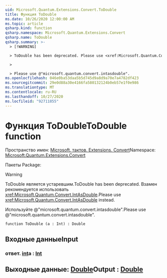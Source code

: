 ```yaml
---
uid: Microsoft.Quantum.Extensions.Convert.ToDouble
title: Функция ToDouble
ms.date: 10/26/2020 12:00:00 AM
ms.topic: article
qsharp.kind: function
qsharp.namespace: Microsoft.Quantum.Extensions.Convert
qsharp.name: ToDouble
qsharp.summary: >-
  > [!WARNING]

  > ToDouble has been deprecated. Please use <xref:Microsoft.Quantum.Convert.IntAsDouble> instead.

  >

  > Please use @"microsoft.quantum.convert.intasdouble".
ms.openlocfilehash: 046e0ba53daa5b5d745d9a8d9a70e7a4782df423
ms.sourcegitcommit: 29e0d88a30e4166fa580132124b0eb57e1f0e986
ms.translationtype: MT
ms.contentlocale: ru-RU
ms.lasthandoff: 10/27/2020
ms.locfileid: "92711855"
---
```

# <a name="todouble-function"></a><span data-ttu-id="ef207-102">Функция ToDouble</span><span class="sxs-lookup"><span data-stu-id="ef207-102">ToDouble function</span></span>

<span data-ttu-id="ef207-103">Пространство имен: [Microsoft. тактов. Extensions. Convert](xref:Microsoft.Quantum.Extensions.Convert)</span><span class="sxs-lookup"><span data-stu-id="ef207-103">Namespace: [Microsoft.Quantum.Extensions.Convert](xref:Microsoft.Quantum.Extensions.Convert)</span></span>

<span data-ttu-id="ef207-104">Пакеты [](https://nuget.org/packages/)</span><span class="sxs-lookup"><span data-stu-id="ef207-104">Package: [](https://nuget.org/packages/)</span></span>


> [!WARNING]
> <span data-ttu-id="ef207-105">ToDouble является устаревшим.</span><span class="sxs-lookup"><span data-stu-id="ef207-105">ToDouble has been deprecated.</span></span> <span data-ttu-id="ef207-106">Взамен рекомендуется использовать <xref:Microsoft.Quantum.Convert.IntAsDouble>.</span><span class="sxs-lookup"><span data-stu-id="ef207-106">Please use <xref:Microsoft.Quantum.Convert.IntAsDouble> instead.</span></span>
>
> <span data-ttu-id="ef207-107">Используйте @"microsoft.quantum.convert.intasdouble".</span><span class="sxs-lookup"><span data-stu-id="ef207-107">Please use @"microsoft.quantum.convert.intasdouble".</span></span>



```qsharp
function ToDouble (a : Int) : Double
```


## <a name="input"></a><span data-ttu-id="ef207-108">Входные данные</span><span class="sxs-lookup"><span data-stu-id="ef207-108">Input</span></span>

### <a name="a--int"></a><span data-ttu-id="ef207-109">ответ. [int](xref:microsoft.quantum.lang-ref.int)</span><span class="sxs-lookup"><span data-stu-id="ef207-109">a : [Int](xref:microsoft.quantum.lang-ref.int)</span></span>





## <a name="output--double"></a><span data-ttu-id="ef207-110">Выходные данные: [Double](xref:microsoft.quantum.lang-ref.double)</span><span class="sxs-lookup"><span data-stu-id="ef207-110">Output : [Double](xref:microsoft.quantum.lang-ref.double)</span></span>

